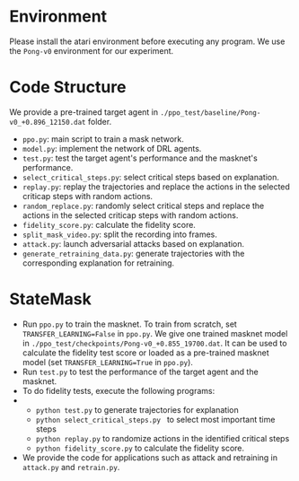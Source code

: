 # Environment

Please install the atari environment before executing any program. We use the `Pong-v0` environment for our experiment.

# Code Structure 

We provide a pre-trained target agent in `./ppo_test/baseline/Pong-v0_+0.896_12150.dat` folder.

- `ppo.py`: main script to train a mask network.
- `model.py`: implement the network of DRL agents.
- `test.py`: test the target agent's performance and the masknet's performance.
- `select_critical_steps.py`: select critical steps based on explanation.
- `replay.py`: replay the trajectories and replace the actions in the selected criticap steps with random actions.
- `random_replace.py`: randomly select critical steps and replace the actions in the selected criticap steps with random actions.
- `fidelity_score.py`: calculate the fidelity score.
- `split_mask_video.py`: split the recording into frames.
- `attack.py`: launch adversarial attacks based on explanation.
- `generate_retraining_data.py`: generate trajectories with the corresponding explanation for retraining.


# StateMask

- Run `ppo.py` to train the masknet. To train from scratch, set `TRANSFER_LEARNING=False` in `ppo.py`. We give one trained masknet model in `./ppo_test/checkpoints/Pong-v0_+0.855_19700.dat`. It can be used to calculate the fidelity test score or loaded as a pre-trained masknet model (set `TRANSFER_LEARNING=True` in `ppo.py`).
- Run `test.py` to test the performance of the target agent and the masknet.
- To do fidelity tests, execute the following programs:
- - `python test.py` to generate trajectories for explanation
  - `python select_critical_steps.py ` to select most important time steps
  - `python replay.py` to randomize actions in the identified critical steps
  - `python fidelity_score.py` to calculate the fidelity score.
- We provide the code for applications such as attack and retraining in `attack.py` and `retrain.py`.

